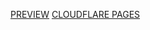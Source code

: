 [PREVIEW](https://ngocshintrannn.github.io/shopee-clone/)
[CLOUDFLARE PAGES](https://shopee-clone-678.pages.dev/)
